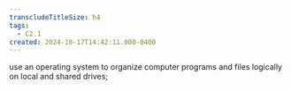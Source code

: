 ```yaml
---
transcludeTitleSize: h4
tags:
  - C2.1
created: 2024-10-17T14:42:11.000-0400
---
```

use an operating system to organize computer programs and files logically on local and shared drives; 